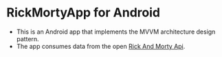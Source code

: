 # RickMortyApp for Android

*  This is an Android app that implements the MVVM architecture design pattern. 
*  The app consumes data from the open [Rick And Morty Api](https://rickandmortyapi.com/).
